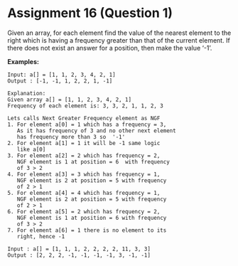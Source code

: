 # Assignment 16 (Question 1)

Given an array, for each element find the value of the nearest element to the right which is having a frequency greater than that of the current element. If there does not exist an answer for a position, then make the value ‘-1’.

**Examples:**

```
Input: a[] = [1, 1, 2, 3, 4, 2, 1]
Output : [-1, -1, 1, 2, 2, 1, -1]

Explanation:
Given array a[] = [1, 1, 2, 3, 4, 2, 1]
Frequency of each element is: 3, 3, 2, 1, 1, 2, 3

Lets calls Next Greater Frequency element as NGF
1. For element a[0] = 1 which has a frequency = 3,
   As it has frequency of 3 and no other next element
   has frequency more than 3 so  '-1'
2. For element a[1] = 1 it will be -1 same logic
   like a[0]
3. For element a[2] = 2 which has frequency = 2,
   NGF element is 1 at position = 6  with frequency
   of 3 > 2
4. For element a[3] = 3 which has frequency = 1,
   NGF element is 2 at position = 5 with frequency
   of 2 > 1
5. For element a[4] = 4 which has frequency = 1,
   NGF element is 2 at position = 5 with frequency
   of 2 > 1
6. For element a[5] = 2 which has frequency = 2,
   NGF element is 1 at position = 6 with frequency
   of 3 > 2
7. For element a[6] = 1 there is no element to its
   right, hence -1
```

```
Input : a[] = [1, 1, 1, 2, 2, 2, 2, 11, 3, 3]
Output : [2, 2, 2, -1, -1, -1, -1, 3, -1, -1]
```